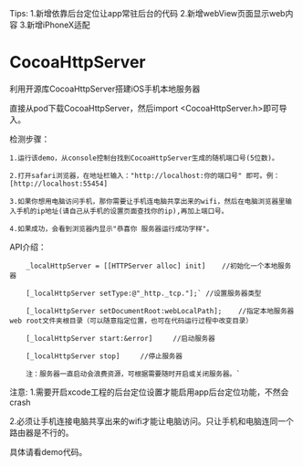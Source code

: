 
Tips:
1.新增依靠后台定位让app常驻后台的代码
2.新增webView页面显示web内容
3.新增iPhoneX适配


# CocoaHttpServer
利用开源库CocoaHttpServer搭建iOS手机本地服务器

直接从pod下载CocoaHttpServer，然后import <CocoaHttpServer.h>即可导入。

检测步骤：	
	
	1.运行该demo，从console控制台找到CocoaHttpServer生成的随机端口号(5位数)。
	
	2.打开safari浏览器，在地址栏输入："http://localhost:你的端口号" 即可。例：[http://localhost:55454]
	
	3.如果你想用电脑访问手机，那你需要让手机连电脑共享出来的wifi，然后在电脑浏览器里输入手机的ip地址(请自己从手机的设置页面查找你的ip),再加上端口号。
	
	4.如果成功，会看到浏览器内显示"恭喜你 服务器运行成功字样"。

API介绍：
```objc
	_localHttpServer = [[HTTPServer alloc] init]	//初始化一个本地服务器
	
	[_localHttpServer setType:@"_http._tcp."];`	//设置服务器类型
	
	[_localHttpServer setDocumentRoot:webLocalPath];	//指定本地服务器web root文件夹根目录（可以随意指定位置，也可在代码运行过程中改变目录）
	
	[_localHttpServer start:&error]		//启动服务器
	
	[_localHttpServer stop]		//停止服务器

	注：服务器一直启动会浪费资源，可根据需要随时开启或关闭服务器。`
```

注意:
1.需要开启xcode工程的后台定位设置才能启用app后台定位功能，不然会crash

2.必须让手机连接电脑共享出来的wifi才能让电脑访问。只让手机和电脑连同一个路由器是不行的。

具体请看demo代码。<br>
